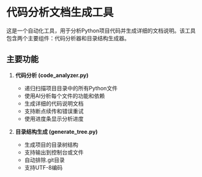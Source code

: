 # 代码分析文档生成工具

这是一个自动化工具，用于分析Python项目代码并生成详细的文档说明。该工具包含两个主要组件：代码分析器和目录结构生成器。

## 主要功能

1. **代码分析 (code_analyzer.py)**
   - 递归扫描项目目录中的所有Python文件
   - 使用AI分析每个文件的功能和依赖
   - 生成详细的代码说明文档
   - 支持断点续传和错误重试
   - 使用进度条显示分析进度

2. **目录结构生成 (generate_tree.py)**
   - 生成项目的目录树结构
   - 支持输出到控制台或文件
   - 自动排除.git目录
   - 支持UTF-8编码

